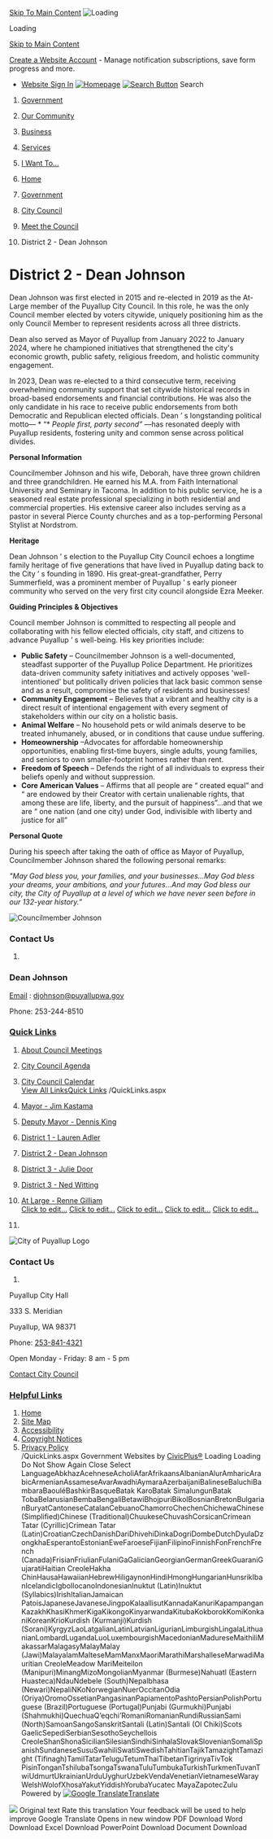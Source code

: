  [Skip To Main Content](https://www.cityofpuyallup.org/671/District-2---Dean-Johnson/#mainWrapTS)   ![Loading](images/7f17ec08046f6b08ff87df8580175ee830a4bc0076127d6a9d7e5a0f0193669c.gif) 

Loading

  [Skip to Main Content](https://www.cityofpuyallup.org/671/District-2---Dean-Johnson/#cc380c4b0f-a4af-4141-997a-19a1da6d6f3e)  

 [Create a Website Account](https://www.cityofpuyallup.org/MyAccount/ProfileCreate)  - Manage notification subscriptions, save form progress and more.    

 *  [Website Sign In](https://www.cityofpuyallup.org/MyAccount) 
  [![Homepage](images/cb40a14f06a1baaf2e75143c37e500f51081c1057078be8d498af4a9aab114e6.png)](https://www.cityofpuyallup.org)   [![Search Button](images//ImageRepository/Document?documentID=15314)](https://www.cityofpuyallup.org/Search/Results) Search 

 1.  [Government](https://www.cityofpuyallup.org/27/Government) 
 1.  [Our Community](https://www.cityofpuyallup.org/31/Our-Community) 
 1.  [Business](https://www.cityofpuyallup.org/35/Business) 
 1.  [Services](https://www.cityofpuyallup.org/101/Services) 
 1.  [I Want To...](https://www.cityofpuyallup.org/9/I-Want-To) 

 1.  [Home](https://www.cityofpuyallup.org) 
 1.  [Government](https://www.cityofpuyallup.org/27/Government) 
 1.  [City Council](https://www.cityofpuyallup.org/631/City-Council) 
 1.  [Meet the Council](https://www.cityofpuyallup.org/633/Meet-the-Council) 
 1. District 2 - Dean Johnson

# District 2 - Dean Johnson

Dean Johnson was first elected in 2015 and re-elected in 2019 as the At-Large member of the Puyallup City Council. In this role, he was the only Council member elected by voters citywide, uniquely positioning him as the only Council Member to represent residents across all three districts.

Dean also served as Mayor of Puyallup from January 2022 to January 2024, where he championed initiatives that strengthened the city's economic growth, public safety, religious freedom, and holistic community engagement.

In 2023, Dean was re-elected to a third consecutive term, receiving overwhelming community support that set citywide historical records in broad-based endorsements and financial contributions. He was also the only candidate in his race to receive public endorsements from both Democratic and Republican elected officials. Dean ’ s longstanding political motto— * “*  *People first, party second”* —has resonated deeply with Puyallup residents, fostering unity and common sense across political divides.

 __Personal Information__ 

Councilmember Johnson and his wife, Deborah, have three grown children and three grandchildren. He earned his M.A. from Faith International University and Seminary in Tacoma. In addition to his public service, he is a seasoned real estate professional specializing in both residential and commercial properties. His extensive career also includes serving as a pastor in several Pierce County churches and as a top-performing Personal Stylist at Nordstrom.

 __Heritage__ 

Dean Johnson ’ s election to the Puyallup City Council echoes a longtime family heritage of five generations that have lived in Puyallup dating back to the City ’ s founding in 1890. His great-great-grandfather, Perry Summerfield, was a prominent member of Puyallup ’ s early pioneer community who served on the very first city council alongside Ezra Meeker.

 __Guiding Principles & Objectives__ 

Council member Johnson is committed to respecting all people and collaborating with his fellow elected officials, city staff, and citizens to advance Puyallup ’ s well-being. His key priorities include:

 *  __Public Safety__ – Councilmember Johnson is a well-documented, steadfast supporter of the Puyallup Police Department. He prioritizes data-driven community safety initiatives and actively opposes 'well-intentioned' but politically driven policies that lack basic common sense and as a result, compromise the safety of residents and businesses!
 *  __Community Engagement__ – Believes that a vibrant and healthy city is a direct result of intentional engagement with every segment of stakeholders within our city on a holistic basis.
 *  __Animal Welfare__ – No household pets or wild animals deserve to be treated inhumanely, abused, or in conditions that cause undue suffering.
 *  __Homeownership__ –Advocates for affordable homeownership opportunities, enabling first-time buyers, single adults, young families, and seniors to own smaller-footprint homes rather than rent.
 *  __Freedom of Speech__ – Defends the right of all individuals to express their beliefs openly and without suppression.
 *  __Core American Values__ – Affirms that all people are  “ created equal” and “ are endowed by their Creator with certain unalienable rights, that among these are life, liberty, and the pursuit of happiness”…and that we are “ one nation (and one city) under God, indivisible with liberty and justice for all”

 __Personal Quote__ 

During his speech after taking the oath of office as Mayor of Puyallup, Councilmember Johnson shared the following personal remarks:

 *"May God bless you, your families, and your businesses...May God bless your dreams, your ambitions, and your futures...And may God bless our city, the City of Puyallup at a level of which we have never seen before in our 132-year history.”* 

  ![Councilmember Johnson](images/b989d2c1356952578de69b02beca8c657ad2a19a57f8b9232dcedbf89ec74a7a.jpg)  

### Contact Us

 1.    

### Dean Johnson   

 [Email](mailto:djohnson@puyallupwa.gov) : [djohnson@puyallupwa.gov](mailto:djohnson@puyallupwa.gov)     

Phone: 253-244-8510   

###  [Quick Links](https://www.cityofpuyallup.org/QuickLinks.aspx?CID=84) 

 1.  [About Council Meetings](https://www.cityofpuyallup.org/637)  
 1.  [City Council Agenda](https://www.cityofpuyallup.org/827/Agendas-Minutes-and-Videos)  
 1.  [City Council Calendar](https://www.cityofpuyallup.org/DocumentCenter/View/19481/2025-Council-Calendar)  
  [View All LinksQuick Links](https://www.cityofpuyallup.org/QuickLinks.aspx?CID=84)  /QuickLinks.aspx 

 1.   [Mayor - Jim Kastama](https://www.cityofpuyallup.org/634/Mayor---Jim-Kastama)  
 1.   [Deputy Mayor - Dennis King](https://www.cityofpuyallup.org/638/Deputy-Mayor---Dennis-King)  
 1.   [District 1 - Lauren Adler](https://www.cityofpuyallup.org/635/District-1---Lauren-Adler)  
 1.   [District 2 - Dean Johnson](https://www.cityofpuyallup.org/671/District-2---Dean-Johnson)  
 1.   [District 3 - Julie Door](https://www.cityofpuyallup.org/666/District-3---Julie-Door)  
 1.   [District 3 - Ned Witting](https://www.cityofpuyallup.org/669/District-3---Ned-Witting)  
 1.   [At Large - Renne Gilliam](https://www.cityofpuyallup.org/665/At-Large---Renne-Gilliam)  
  [Click to edit...](https://www.cityofpuyallup.org)   [Click to edit...](https://www.facebook.com/PuyallupGov)   [Click to edit...](https://twitter.com/PuyallupGov)   [Click to edit...](https://www.instagram.com/puyallupgov/)   [Click to edit...](https://www.youtube.com/channel/UCWyCf7gRu9EdyGcptKeYd_Q)  

 1.    

 ![City of Puyallup Logo](images/e696cace5aba498cc321ac5836d50937ea2debf675026f642a108b96a2dda46b.png)    

### Contact Us

 1.    

Puyallup City Hall   

333 S. Meridian   

Puyallup, WA 98371   

Phone:  [253-841-4321]()    

Open Monday - Friday: 8 am - 5 pm   

 [Contact City Council](https://www.cityofpuyallup.org/633/Meet-the-Council)    

###  [Helpful Links](https://www.cityofpuyallup.org/QuickLinks.aspx?CID=153) 

 1.  [Home](https://www.cityofpuyallup.org)  
 1.  [Site Map](https://www.cityofpuyallup.org/sitemap)  
 1.  [Accessibility](https://www.cityofpuyallup.org/accessibility)  
 1.  [Copyright Notices](https://www.cityofpuyallup.org/site/copyright)  
 1.  [Privacy Policy](https://www.cityofpuyallup.org/privacy)  
 /QuickLinks.aspx Government Websites by [CivicPlus®](https://connect.civicplus.com/referral)  Loading Loading Do Not Show Again Close Select LanguageAbkhazAcehneseAcholiAfarAfrikaansAlbanianAlurAmharicArabicArmenianAssameseAvarAwadhiAymaraAzerbaijaniBalineseBaluchiBambaraBaouléBashkirBasqueBatak KaroBatak SimalungunBatak TobaBelarusianBembaBengaliBetawiBhojpuriBikolBosnianBretonBulgarianBuryatCantoneseCatalanCebuanoChamorroChechenChichewaChinese (Simplified)Chinese (Traditional)ChuukeseChuvashCorsicanCrimean Tatar (Cyrillic)Crimean Tatar (Latin)CroatianCzechDanishDariDhivehiDinkaDogriDombeDutchDyulaDzongkhaEsperantoEstonianEweFaroeseFijianFilipinoFinnishFonFrenchFrench (Canada)FrisianFriulianFulaniGaGalicianGeorgianGermanGreekGuaraniGujaratiHaitian CreoleHakha ChinHausaHawaiianHebrewHiligaynonHindiHmongHungarianHunsrikIbanIcelandicIgboIlocanoIndonesianInuktut (Latin)Inuktut (Syllabics)IrishItalianJamaican PatoisJapaneseJavaneseJingpoKalaallisutKannadaKanuriKapampanganKazakhKhasiKhmerKigaKikongoKinyarwandaKitubaKokborokKomiKonkaniKoreanKrioKurdish (Kurmanji)Kurdish (Sorani)KyrgyzLaoLatgalianLatinLatvianLigurianLimburgishLingalaLithuanianLombardLugandaLuoLuxembourgishMacedonianMadureseMaithiliMakassarMalagasyMalayMalay (Jawi)MalayalamMalteseMamManxMaoriMarathiMarshalleseMarwadiMauritian CreoleMeadow MariMeiteilon (Manipuri)MinangMizoMongolianMyanmar (Burmese)Nahuatl (Eastern Huasteca)NdauNdebele (South)Nepalbhasa (Newari)NepaliNKoNorwegianNuerOccitanOdia (Oriya)OromoOssetianPangasinanPapiamentoPashtoPersianPolishPortuguese (Brazil)Portuguese (Portugal)Punjabi (Gurmukhi)Punjabi (Shahmukhi)QuechuaQʼeqchiʼRomaniRomanianRundiRussianSami (North)SamoanSangoSanskritSantali (Latin)Santali (Ol Chiki)Scots GaelicSepediSerbianSesothoSeychellois CreoleShanShonaSicilianSilesianSindhiSinhalaSlovakSlovenianSomaliSpanishSundaneseSusuSwahiliSwatiSwedishTahitianTajikTamazightTamazight (Tifinagh)TamilTatarTeluguTetumThaiTibetanTigrinyaTivTok PisinTonganTshilubaTsongaTswanaTuluTumbukaTurkishTurkmenTuvanTwiUdmurtUkrainianUrduUyghurUzbekVendaVenetianVietnameseWarayWelshWolofXhosaYakutYiddishYorubaYucatec MayaZapotecZulu Powered by  [![Google Translate](images/3f3f3a8d0882c4edd13c1755632554f3042dd0f45af91da1e753b94d76c2513f.png)Translate](https://translate.google.com)  

  ![](images/https://fonts.gstatic.com/s/i/productlogos/translate/v14/24px.svg)  Original text Rate this translation Your feedback will be used to help improve Google Translate Opens in new window PDF Download Word Download Excel Download PowerPoint Download Document Download 